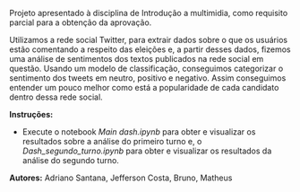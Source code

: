 Projeto apresentado à disciplina de Introdução a multimidia, como requisito parcial para a obtenção da aprovação.

Utilizamos a rede social Twitter, para extrair dados sobre o que os usuários estão comentando a respeito das eleições e, a partir desses dados, fizemos uma análise de sentimentos dos textos publicados na rede social em questão.
Usando um modelo de classificação, conseguimos categorizar o sentimento dos tweets em neutro, positivo e negativo. Assim conseguimos entender um pouco melhor como está a popularidade de cada candidato dentro dessa rede social.

<b>Instruções:</b>
  - Execute o notebook <i>Main dash.ipynb</i> para obter e visualizar os resultados sobre a análise do primeiro turno e, o <i>Dash_segundo_turno.ipynb</i> para obter e visualizar os resultados da análise do segundo turno.  

<b>Autores:</b> Adriano Santana, Jefferson Costa, Bruno, Matheus
